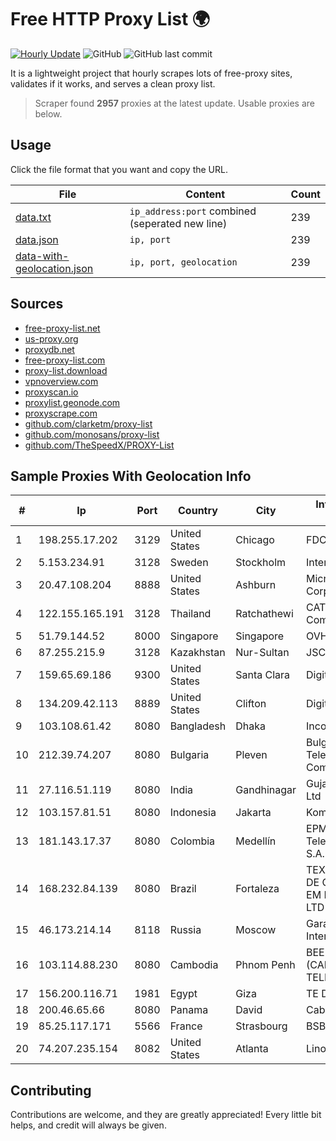 
# Free HTTP Proxy List 🌍

[![Hourly Update](https://github.com/mertguvencli/http-proxy-list/actions/workflows/main.yml/badge.svg?branch=main)](https://github.com/mertguvencli/http-proxy-list/actions/workflows/main.yml)
![GitHub](https://img.shields.io/github/license/mertguvencli/http-proxy-list)
![GitHub last commit](https://img.shields.io/github/last-commit/mertguvencli/http-proxy-list)

It is a lightweight project that hourly scrapes lots of free-proxy sites, validates if it works, and serves a clean proxy list.


> Scraper found **2957** proxies at the latest update. Usable proxies are below.

## Usage

Click the file format that you want and copy the URL.


|File|Content|Count|
|----|-------|-----|
|[data.txt](https://raw.githubusercontent.com/mertguvencli/http-proxy-list/main/proxy-list/data.txt)|`ip_address:port` combined (seperated new line)|239|
|[data.json](https://raw.githubusercontent.com/mertguvencli/http-proxy-list/main/proxy-list/data.json)|`ip, port`|239|
|[data-with-geolocation.json](https://raw.githubusercontent.com/mertguvencli/http-proxy-list/main/proxy-list/data-with-geolocation.json)|`ip, port, geolocation`|239|

## Sources

* [free-proxy-list.net](https://free-proxy-list.net)
* [us-proxy.org](https://www.us-proxy.org)
* [proxydb.net](http://proxydb.net)
* [free-proxy-list.com](https://free-proxy-list.com/?page=&port=&type%5B%5D=http&type%5B%5D=https&up_time=0&search=Search)
* [proxy-list.download](https://www.proxy-list.download/HTTP)
* [vpnoverview.com](https://vpnoverview.com/privacy/anonymous-browsing/free-proxy-servers)
* [proxyscan.io](https://www.proxyscan.io)
* [proxylist.geonode.com](https://proxylist.geonode.com/api/proxy-list?limit=300&page=1&sort_by=lastChecked&sort_type=desc&protocols=http,https)
* [proxyscrape.com](https://api.proxyscrape.com/v2/?request=displayproxies&protocol=http&timeout=10000&country=all&ssl=all&anonymity=all)
* [github.com/clarketm/proxy-list](https://raw.githubusercontent.com/clarketm/proxy-list/master/proxy-list-raw.txt)
* [github.com/monosans/proxy-list](https://raw.githubusercontent.com/monosans/proxy-list/main/proxies/http.txt)
* [github.com/TheSpeedX/PROXY-List](https://raw.githubusercontent.com/TheSpeedX/PROXY-List/master/http.txt)


## Sample Proxies With Geolocation Info

|#|Ip|Port|Country|City|Internet Service Provider|
|-|--|----|-------|----|-------------------------|
|1|198.255.17.202|3129|United States|Chicago|FDCservers.net|
|2|5.153.234.91|3128|Sweden|Stockholm|Inter Connects Inc|
|3|20.47.108.204|8888|United States|Ashburn|Microsoft Corporation|
|4|122.155.165.191|3128|Thailand|Ratchathewi|CAT Telecom Public Company Limited|
|5|51.79.144.52|8000|Singapore|Singapore|OVH SAS|
|6|87.255.215.9|3128|Kazakhstan|Nur-Sultan|JSC Transtelecom|
|7|159.65.69.186|9300|United States|Santa Clara|DigitalOcean, LLC|
|8|134.209.42.113|8889|United States|Clifton|DigitalOcean, LLC|
|9|103.108.61.42|8080|Bangladesh|Dhaka|Incomit Solution|
|10|212.39.74.207|8080|Bulgaria|Pleven|Bulgarian Telecommunications Company Plc.|
|11|27.116.51.119|8080|India|Gandhinagar|Gujarat Telelik Pvt Ltd|
|12|103.157.81.51|8080|Indonesia|Jakarta|Komisi Yudisial RI|
|13|181.143.17.37|8080|Colombia|Medellín|EPM Telecomunicaciones S.A. E.S.P.|
|14|168.232.84.139|8080|Brazil|Fortaleza|TEX NET SERVIÔOS DE COMUNICAÔÔO EM INFORMATICA LTD|
|15|46.173.214.14|8118|Russia|Moscow|Garant-Park-Internet LLC|
|16|103.114.88.230|8080|Cambodia|Phnom Penh|BEE UNION (CAMBODIA) TELECOM CO.|
|17|156.200.116.71|1981|Egypt|Giza|TE Data|
|18|200.46.65.66|8080|Panama|David|Cable Onda|
|19|85.25.117.171|5566|France|Strasbourg|BSB-SERVICE|
|20|74.207.235.154|8082|United States|Atlanta|Linode, LLC|



## Contributing

Contributions are welcome, and they are greatly appreciated! Every
little bit helps, and credit will always be given.

